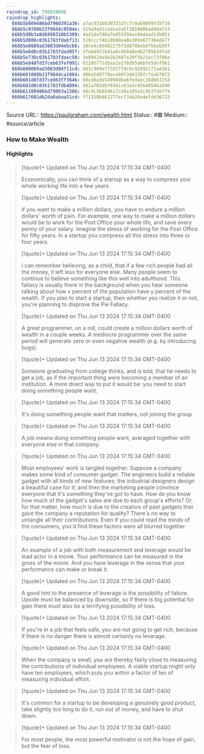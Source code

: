 ```yaml
---
raindrop_id: 798820606
raindrop_highlights:
  666b5b609486bd7980391a36: a7ac931b8303332fc7c9a69099fd5f10
  666b5c0780b23f9844c9584e: 919a9ab1cedce2a5f2659d0bad40af33
  666b5d0b3a8d6898328b5309: 4a41da7d8a7e855394ac04daed14b951
  666b5d800c03b1783fdabf13: 519cccf4610b08ea8e30da6773b4d47f
  666b5e0889ad3083d04ebcb6: 18ce4c89d82275f3d878bebd7bbeb50f
  666b5e0d0c03b1783fdad95f: dfeb4921b41a0c060a8ed82795839fe8
  666b5e730c03b1783fdaec50: 3e89424e9b2b2687e20f5b21ec73f86e
  666b5e848fd37ceb63fef091: 01245771d5aa2a176db5d6bfe5def9b1
  666b600089ad3083d04f11cd: dd1c909eff507774c0c92892171ad1b1
  666b601080b23f9844ca1084: d06a5d07f8ace80f344328fcfeab78f2
  666b601d8fd37ceb63ff3646: 68cd6ade54998dba6fedaec39db6115d
  666b603d0c03b1783fdb4094: 461a701dbf6941c63a3c4564054ba506
  666b61109486bd79803a1586: 48c9c5b854617cd4a105e3c8b1fde7f4
  666b617601db2da0abaa51cd: ff1158b461277ecf3ab20a4efdd36722
---
```


Source URL:: https://paulgraham.com/wealth.html
Status:: #🟥
Medium:: #source/article


### How to Make Wealth



#### Highlights

> [!quote]+ Updated on Thu Jun 13 2024 17:15:34 GMT-0400
>
> Economically, you can think of a startup as a way to compress your whole working life into a few years.

> [!quote]+ Updated on Thu Jun 13 2024 17:15:34 GMT-0400
>
> if you want to make a million dollars, you have to endure a million dollars&#39; worth of pain. For example, one way to make a million dollars would be to work for the Post Office your whole life, and save every penny of your salary. Imagine the stress of working for the Post Office for fifty years. In a startup you compress all this stress into three or four years.

> [!quote]+ Updated on Thu Jun 13 2024 17:15:34 GMT-0400
>
> I can remember believing, as a child, that if a few rich people had all the money, it left less for everyone else. Many people seem to continue to believe something like this well into adulthood. This fallacy is usually there in the background when you hear someone talking about how x percent of the population have y percent of the wealth. If you plan to start a startup, then whether you realize it or not, you&#39;re planning to disprove the Pie Fallacy.

> [!quote]+ Updated on Thu Jun 13 2024 17:15:34 GMT-0400
>
> A great programmer, on a roll, could create a million dollars worth of wealth in a couple weeks. A mediocre programmer over the same period will generate zero or even negative wealth (e.g. by introducing bugs).

> [!quote]+ Updated on Thu Jun 13 2024 17:15:34 GMT-0400
>
> Someone graduating from college thinks, and is told, that he needs to get a job, as if the important thing were becoming a member of an institution. A more direct way to put it would be: you need to start doing something people want.

> [!quote]+ Updated on Thu Jun 13 2024 17:15:34 GMT-0400
>
> It&#39;s doing something people want that matters, not joining the group

> [!quote]+ Updated on Thu Jun 13 2024 17:15:34 GMT-0400
>
> A job means doing something people want, averaged together with everyone else in that company.

> [!quote]+ Updated on Thu Jun 13 2024 17:15:34 GMT-0400
>
> Most employees&#39; work is tangled together. Suppose a company makes some kind of consumer gadget. The engineers build a reliable gadget with all kinds of new features; the industrial designers design a beautiful case for it; and then the marketing people convince everyone that it&#39;s something they&#39;ve got to have. How do you know how much of the gadget&#39;s sales are due to each group&#39;s efforts? Or, for that matter, how much is due to the creators of past gadgets that gave the company a reputation for quality? There&#39;s no way to untangle all their contributions. Even if you could read the minds of the consumers, you&#39;d find these factors were all blurred together

> [!quote]+ Updated on Thu Jun 13 2024 17:15:34 GMT-0400
>
> An example of a job with both measurement and leverage would be lead actor in a movie. Your performance can be measured in the gross of the movie. And you have leverage in the sense that your performance can make or break it.

> [!quote]+ Updated on Thu Jun 13 2024 17:15:34 GMT-0400
>
> A good hint to the presence of leverage is the possibility of failure. Upside must be balanced by downside, so if there is big potential for gain there must also be a terrifying possibility of loss.

> [!quote]+ Updated on Thu Jun 13 2024 17:15:34 GMT-0400
>
> If you&#39;re in a job that feels safe, you are not going to get rich, because if there is no danger there is almost certainly no leverage.

> [!quote]+ Updated on Thu Jun 13 2024 17:15:34 GMT-0400
>
> When the company is small, you are thereby fairly close to measuring the contributions of individual employees. A viable startup might only have ten employees, which puts you within a factor of ten of measuring individual effort.

> [!quote]+ Updated on Thu Jun 13 2024 17:15:34 GMT-0400
>
> It&#39;s common for a startup to be developing a genuinely good product, take slightly too long to do it, run out of money, and have to shut down.

> [!quote]+ Updated on Thu Jun 13 2024 17:15:34 GMT-0400
>
> For most people, the most powerful motivator is not the hope of gain, but the fear of loss.
